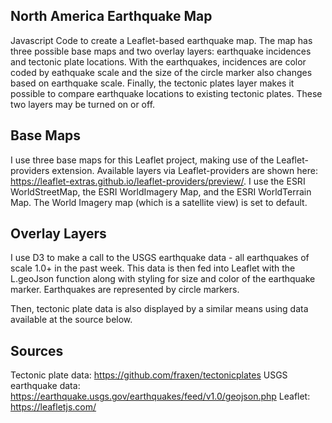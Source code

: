 ## North America Earthquake Map
Javascript Code to create a Leaflet-based earthquake map. The map has three possible base maps and two overlay layers: earthquake incidences and tectonic plate locations. With the earthquakes, incidences are color coded by eathquake scale and the size of the circle marker also changes based on earthquake scale. Finally, the tectonic plates layer makes it possible to compare earthquake locations to existing tectonic plates. These two layers may be turned on or off.

## Base Maps
I use three base maps for this Leaflet project, making use of the Leaflet-providers extension. Available layers via Leaflet-providers are shown here: https://leaflet-extras.github.io/leaflet-providers/preview/. I use the ESRI WorldStreetMap, the ESRI WorldImagery Map, and the ESRI WorldTerrain Map. The World Imagery map (which is a satellite view) is set to default.

## Overlay Layers
I use D3 to make a call to the USGS earthquake data - all earthquakes of scale 1.0+ in the past week. This data is then fed into Leaflet with the L.geoJson function along with styling for size and color of the earthquake marker. Earthquakes are represented by circle markers.

Then, tectonic plate data is also displayed by a similar means using data available at the source below.

## Sources
Tectonic plate data: https://github.com/fraxen/tectonicplates
USGS earthquake data: https://earthquake.usgs.gov/earthquakes/feed/v1.0/geojson.php
Leaflet: https://leafletjs.com/
